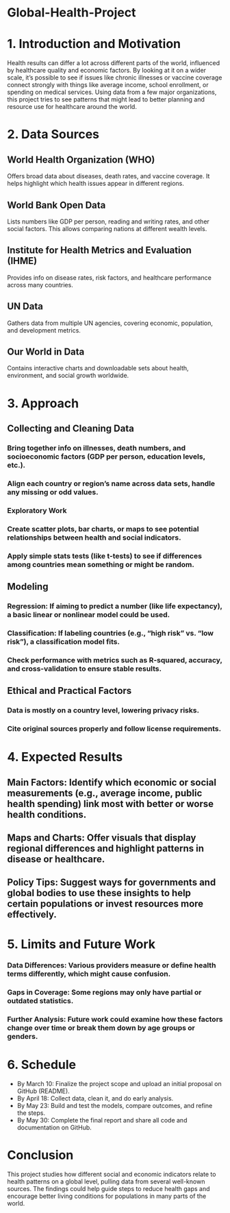 # Global-Health-Project
# 1. Introduction and Motivation
Health results can differ a lot across different parts of the world, influenced by healthcare quality and economic factors. By looking at it on a wider scale, it’s possible to see if issues like chronic illnesses or vaccine coverage connect strongly with things like average income, school enrollment, or spending on medical services. Using data from a few major organizations, this project tries to see patterns that might lead to better planning and resource use for healthcare around the world.

# 2. Data Sources
## World Health Organization (WHO)
Offers broad data about diseases, death rates, and vaccine coverage. It helps highlight which health issues appear in different regions.
## World Bank Open Data
Lists numbers like GDP per person, reading and writing rates, and other social factors. This allows comparing nations at different wealth levels.

## Institute for Health Metrics and Evaluation (IHME)
Provides info on disease rates, risk factors, and healthcare performance across many countries.

## UN Data
Gathers data from multiple UN agencies, covering economic, population, and development metrics.

## Our World in Data
Contains interactive charts and downloadable sets about health, environment, and social growth worldwide.

# 3. Approach
## Collecting and Cleaning Data

### Bring together info on illnesses, death numbers, and socioeconomic factors (GDP per person, education levels, etc.).
### Align each country or region’s name across data sets, handle any missing or odd values.
### Exploratory Work
### Create scatter plots, bar charts, or maps to see potential relationships between health and social indicators.
### Apply simple stats tests (like t-tests) to see if differences among countries mean something or might be random.

## Modeling
### Regression: If aiming to predict a number (like life expectancy), a basic linear or nonlinear model could be used.
### Classification: If labeling countries (e.g., “high risk” vs. “low risk”), a classification model fits.
### Check performance with metrics such as R-squared, accuracy, and cross-validation to ensure stable results.

## Ethical and Practical Factors
### Data is mostly on a country level, lowering privacy risks.
### Cite original sources properly and follow license requirements.

# 4. Expected Results
## Main Factors: Identify which economic or social measurements (e.g., average income, public health spending) link most with better or worse health conditions.
## Maps and Charts: Offer visuals that display regional differences and highlight patterns in disease or healthcare.
## Policy Tips: Suggest ways for governments and global bodies to use these insights to help certain populations or invest resources more effectively.

# 5. Limits and Future Work
### Data Differences: Various providers measure or define health terms differently, which might cause confusion.
### Gaps in Coverage: Some regions may only have partial or outdated statistics.
### Further Analysis: Future work could examine how these factors change over time or break them down by age groups or genders.
# 6. Schedule
- By March 10: Finalize the project scope and upload an initial proposal on GitHub (README).
- By April 18: Collect data, clean it, and do early analysis.
- By May 23: Build and test the models, compare outcomes, and refine the steps.
- By May 30: Complete the final report and share all code and documentation on GitHub.
# Conclusion
This project studies how different social and economic indicators relate to health patterns on a global level, pulling data from several well-known sources. The findings could help guide steps to reduce health gaps and encourage better living conditions for populations in many parts of the world.
